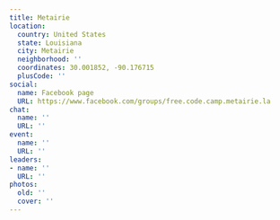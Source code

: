 ```yaml
---
title: Metairie
location:
  country: United States
  state: Louisiana
  city: Metairie
  neighborhood: ''
  coordinates: 30.001852, -90.176715
  plusCode: ''
social:
  name: Facebook page
  URL: https://www.facebook.com/groups/free.code.camp.metairie.la
chat:
  name: ''
  URL: ''
event:
  name: ''
  URL: ''
leaders:
- name: ''
  URL: ''
photos:
  old: ''
  cover: ''
---
```

